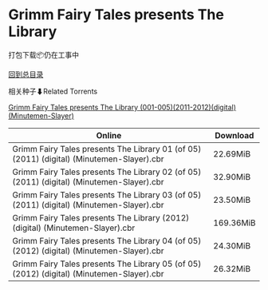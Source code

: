 # Grimm Fairy Tales presents The Library

打包下载📦仍在工事中

[回到总目录](/Catalogs.md)







相关种子⬇Related Torrents

[Grimm Fairy Tales presents The Library (001-005)(2011-2012)(digital)(Minutemen-Slayer)](https://github.com/alicewish/markdown/blob/master/torrent/Grimm-Fairy-Tales-presents-The-Library--001-005--2011-2012--digital--Minutemen-Slayer.md)

Online | Download
--- | ---
Grimm Fairy Tales presents The Library 01 (of 05) (2011) (digital) (Minutemen-Slayer).cbr | 22.69MiB
Grimm Fairy Tales presents The Library 02 (of 05) (2011) (digital) (Minutemen-Slayer).cbr | 32.90MiB
Grimm Fairy Tales presents The Library 03 (of 05) (2011) (digital) (Minutemen-Slayer).cbr | 23.50MiB
Grimm Fairy Tales presents The Library (2012) (digital) (Minutemen-Slayer).cbr | 169.36MiB
Grimm Fairy Tales presents The Library 04 (of 05) (2012) (digital) (Minutemen-Slayer).cbr | 24.30MiB
Grimm Fairy Tales presents The Library 05 (of 05) (2012) (digital) (Minutemen-Slayer).cbr | 26.32MiB